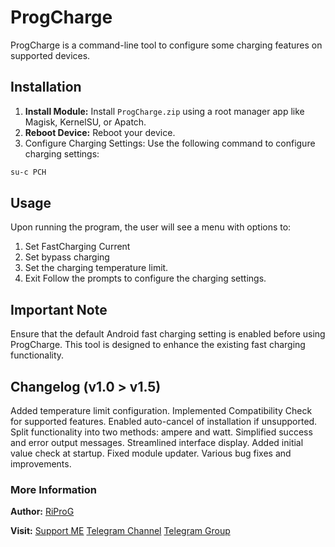 # ProgCharge
ProgCharge is a command-line tool to configure some charging features on supported devices.

## Installation
1. **Install Module:**
Install `ProgCharge.zip` using a root manager app like Magisk, KernelSU, or Apatch.
2. **Reboot Device:**
Reboot your device.
3. Configure Charging Settings:
Use the following command to configure charging settings:
```bash
su-c PCH
```

## Usage
Upon running the program, the user will see a menu with options to:
1. Set FastCharging Current
2. Set bypass charging
3. Set the charging temperature limit.
4. Exit
Follow the prompts to configure the charging settings.

## Important Note
Ensure that the default Android fast charging setting is enabled before using ProgCharge. This tool is designed to enhance the existing fast charging functionality.

## Changelog (v1.0 > v1.5)
Added temperature limit configuration.
Implemented Compatibility Check for supported features.
Enabled auto-cancel of installation if unsupported.
Split functionality into two methods: ampere and watt.
Simplified success and error output messages.
Streamlined interface display.
Added initial value check at startup.
Fixed module updater.
Various bug fixes and improvements.

### More Information
**Author:**
[RiProG](https://github.com/RiProG-id)

**Visit:**
[Support ME](https://t.me/RiOpSo/2848)
[Telegram Channel](https://t.me/RiOpSo)
[Telegram Group](https://t.me/RiOpSoDisc)